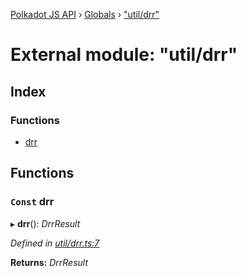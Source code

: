 [Polkadot JS API](../README.md) › [Globals](../globals.md) › ["util/drr"](_util_drr_.md)

# External module: "util/drr"

## Index

### Functions

* [drr](_util_drr_.md#const-drr)

## Functions

### `Const` drr

▸ **drr**(): *DrrResult*

*Defined in [util/drr.ts:7](https://github.com/polkadot-js/api/blob/3c47c3fdc3/packages/api-derive/src/util/drr.ts#L7)*

**Returns:** *DrrResult*
